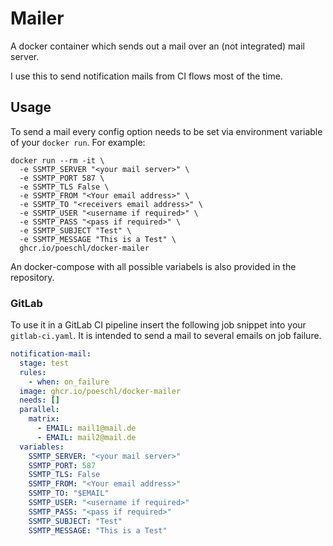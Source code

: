 # Mailer

A docker container which sends out a mail over an (not integrated) mail server.

I use this to send notification mails from CI flows most of the time.

## Usage

To send a mail every config option needs to be set via environment variable of your `docker run`.
For example:

```shell
docker run --rm -it \
  -e SSMTP_SERVER "<your mail server>" \
  -e SSMTP_PORT 587 \
  -e SSMTP_TLS False \
  -e SSMTP_FROM "<Your email address>" \
  -e SSMTP_TO "<receivers email address>" \
  -e SSMTP_USER "<username if required>" \
  -e SSMTP_PASS "<pass if required>" \
  -e SSMTP_SUBJECT "Test" \
  -e SSMTP_MESSAGE "This is a Test" \
  ghcr.io/poeschl/docker-mailer
```

An docker-compose with all possible variabels is also provided in the repository.

### GitLab

To use it in a GitLab CI pipeline insert the following job snippet into your `gitlab-ci.yaml`.
It is intended to send a mail to several emails on job failure.

```yaml
notification-mail:
  stage: test
  rules:
    - when: on_failure
  image: ghcr.io/poeschl/docker-mailer
  needs: []
  parallel:
    matrix:
      - EMAIL: mail1@mail.de
      - EMAIL: mail2@mail.de
  variables:
    SSMTP_SERVER: "<your mail server>"
    SSMTP_PORT: 587
    SSMTP_TLS: False
    SSMTP_FROM: "<Your email address>"
    SSMTP_TO: "$EMAIL"
    SSMTP_USER: "<username if required>"
    SSMTP_PASS: "<pass if required>"
    SSMTP_SUBJECT: "Test"
    SSMTP_MESSAGE: "This is a Test"
```

